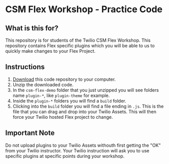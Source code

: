 # CSM Flex Workshop - Practice Code

## What is this for?
This repository is for students of the Twilio CSM Flex Workshop. This repository contains Flex specific plugins which you will be able to us to quickly make changes to your Flex Project.

## Instructions
1. [Download]("https://github.com/TwilioTraining/csm-flex-demo/archive/master.zip") this code repository to your computer.
2. Unzip the downloaded code.
3. In the `csm-flex-demo` folder that you just unzipped you will see folders name `plugin-*`, like `plugin-theme` for example.
4. Inside the `plugin-*` folders you will find a `build` folder.
5. Clicking into the `build` folder you will find a file ending in `.js`. This is the file that you can drag and drop into your Twilio Assets. This will then force your Twilio hosted Flex project to change.

## Important Note
Do not upload plugins to your Twilio Assets withouth first getting the "OK" from your Twilio instructor. Your Twilio instruction will ask you to use specific plugins at specific points during your workshop.